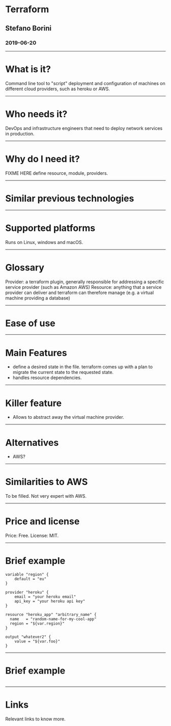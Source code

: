 # Terraform
## Stefano Borini
### 2019-06-20

---

# What is it?

Command line tool to "script" deployment and configuration of machines on 
different cloud providers, such as heroku or AWS.

---

# Who needs it?

DevOps and infrastructure engineers that need to deploy network services in production.

---

# Why do I need it?

FIXME HERE
define resource, module, providers.

---

# Similar previous technologies


---

# Supported platforms

Runs on Linux, windows and macOS.

---

# Glossary

Provider: a terraform plugin, generally responsible for addressing a specific service provider (such as Amazon AWS)
Resource: anything that a service provider can deliver and terraform can therefore manage (e.g. a virtual machine providing a database)

---

# Ease of use

---

# Main Features

- define a desired state in the file. terraform comes up with a plan to migrate the current state to the requested state.
- handles resource dependencies.


---

# Killer feature

- Allows to abstract away the virtual machine provider.

---

# Alternatives

- AWS?

---

# Similarities to AWS

To be filled. Not very expert with AWS.

---

# Price and license

Price: Free. License: MIT. 

---

# Brief example


```
variable "region" {
    default = "eu"
}

provider "heroku" {
    email = "your heroku email"
    api_key = "your heroku api key"
}

resource "heroku_app" "arbitrary_name" {
  name   = "random-name-for-my-cool-app"
  region = "${var.region}"
}

output "whatever2" {
    value = "${var.foo}"
}
```

---

# Brief example

```
```

---

# Links

Relevant links to know more.
